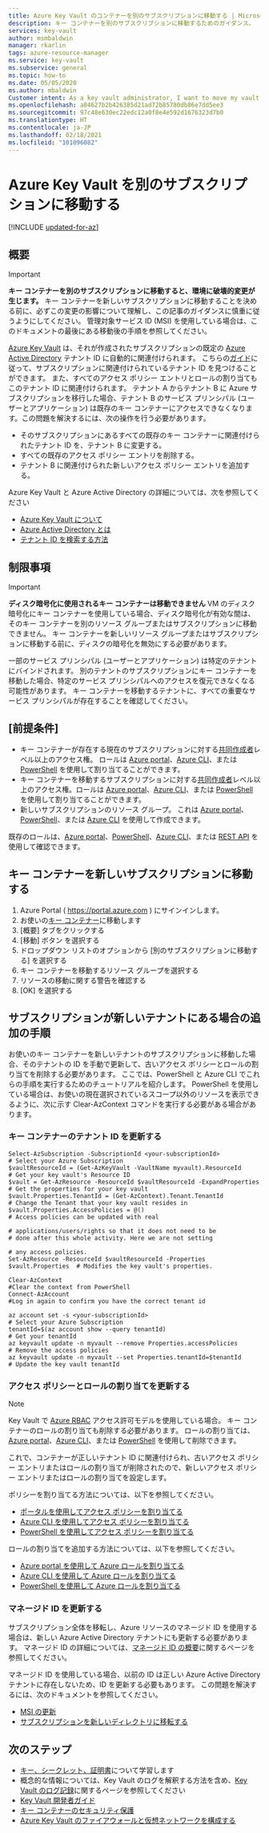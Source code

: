 ```yaml
---
title: Azure Key Vault のコンテナーを別のサブスクリプションに移動する | Microsoft Docs
description: キー コンテナーを別のサブスクリプションに移動するためのガイダンス。
services: key-vault
author: msmbaldwin
manager: rkarlin
tags: azure-resource-manager
ms.service: key-vault
ms.subservice: general
ms.topic: how-to
ms.date: 05/05/2020
ms.author: mbaldwin
Customer intent: As a key vault administrator, I want to move my vault to another subscription.
ms.openlocfilehash: a84627b2b426385d21ad72b85780db86e7dd5ee3
ms.sourcegitcommit: 97c48e630ec22edc12a0f8e4e592d1676323d7b0
ms.translationtype: HT
ms.contentlocale: ja-JP
ms.lasthandoff: 02/18/2021
ms.locfileid: "101096082"
---
```

# <a name="moving-an-azure-key-vault-to-another-subscription"></a>Azure Key Vault を別のサブスクリプションに移動する

[!INCLUDE [updated-for-az](../../../includes/updated-for-az.md)]

## <a name="overview"></a>概要

> [!IMPORTANT]
> **キー コンテナーを別のサブスクリプションに移動すると、環境に破壊的変更が生じます。**
> キー コンテナーを新しいサブスクリプションに移動することを決める前に、必ずこの変更の影響について理解し、この記事のガイダンスに慎重に従うようにしてください。
> 管理対象サービス ID (MSI) を使用している場合は、このドキュメントの最後にある移動後の手順を参照してください。 

[Azure Key Vault](overview.md) は、それが作成されたサブスクリプションの既定の [Azure Active Directory](../../active-directory/fundamentals/active-directory-whatis.md) テナント ID に自動的に関連付けられます。 こちらの[ガイド](../../active-directory/fundamentals/active-directory-how-to-find-tenant.md)に従って、サブスクリプションに関連付けられているテナント ID を見つけることができます。 また、すべてのアクセス ポリシー エントリとロールの割り当てもこのテナント ID に関連付けられます。  テナント A からテナント B に Azure サブスクリプションを移行した場合、テナント B のサービス プリンシパル (ユーザーとアプリケーション) は既存のキー コンテナーにアクセスできなくなります。この問題を解決するには、次の操作を行う必要があります。

* そのサブスクリプションにあるすべての既存のキー コンテナーに関連付けられたテナント ID を、テナント B に変更する。
* すべての既存のアクセス ポリシー エントリを削除する。
* テナント B に関連付けられた新しいアクセス ポリシー エントリを追加する。

Azure Key Vault と Azure Active Directory の詳細については、次を参照してください
- [Azure Key Vault について](overview.md)
- [Azure Active Directory とは](../../active-directory/fundamentals/active-directory-whatis.md)
- [テナント ID を検索する方法](../../active-directory/fundamentals/active-directory-how-to-find-tenant.md)

## <a name="limitations"></a>制限事項

> [!IMPORTANT]
> **ディスク暗号化に使用されるキー コンテナーは移動できません** VM のディスク暗号化にキー コンテナーを使用している場合、ディスク暗号化が有効な間は、そのキー コンテナーを別のリソース グループまたはサブスクリプションに移動できません。 キー コンテナーを新しいリソース グループまたはサブスクリプションに移動する前に、ディスクの暗号化を無効にする必要があります。 

一部のサービス プリンシパル (ユーザーとアプリケーション) は特定のテナントにバインドされます。 別のテナントのサブスクリプションにキー コンテナーを移動した場合、特定のサービス プリンシパルへのアクセスを復元できなくなる可能性があります。 キー コンテナーを移動するテナントに、すべての重要なサービス プリンシパルが存在することを確認してください。

## <a name="prerequisites"></a>[前提条件]

* キー コンテナーが存在する現在のサブスクリプションに対する[共同作成者](../../role-based-access-control/built-in-roles.md#contributor)レベル以上のアクセス権。 ロールは [Azure portal](../../role-based-access-control/role-assignments-portal.md)、[Azure CLI](../../role-based-access-control/role-assignments-cli.md)、または [PowerShell](../../role-based-access-control/role-assignments-powershell.md) を使用して割り当てることができます。
* キー コンテナーを移動するサブスクリプションに対する[共同作成者](../../role-based-access-control/built-in-roles.md#contributor)レベル以上のアクセス権。ロールは [Azure portal](../../role-based-access-control/role-assignments-portal.md)、[Azure CLI](../../role-based-access-control/role-assignments-cli.md)、または [PowerShell](../../role-based-access-control/role-assignments-powershell.md) を使用して割り当てることができます。
* 新しいサブスクリプションのリソース グループ。 これは [Azure portal](../../azure-resource-manager/management/manage-resource-groups-portal.md)、[PowerShell](../../azure-resource-manager/management/manage-resource-groups-powershell.md)、または [Azure CLI](../../azure-resource-manager/management/manage-resource-groups-cli.md) を使用して作成できます。

既存のロールは、[Azure portal](../../role-based-access-control/role-assignments-list-portal.md)、[PowerShell](../../role-based-access-control/role-assignments-list-powershell.md)、[Azure CLI](../../role-based-access-control/role-assignments-list-cli.md)、または [REST API](../../role-based-access-control/role-assignments-list-rest.md) を使用して確認できます。


## <a name="moving-a-key-vault-to-a-new-subscription"></a>キー コンテナーを新しいサブスクリプションに移動する

1. Azure Portal ( https://portal.azure.com ) にサインインします。
2. お使いの[キー コンテナー](overview.md)に移動します
3. [概要] タブをクリックする
4. [移動] ボタン を選択する
5. ドロップダウン リストのオプションから [別のサブスクリプションに移動する] を選択する
6. キー コンテナーを移動するリソース グループを選択する
7. リソースの移動に関する警告を確認する
8. [OK] を選択する

## <a name="additional-steps-when-subscription-is-in-a-new-tenant"></a>サブスクリプションが新しいテナントにある場合の追加の手順

お使いのキー コンテナーを新しいテナントのサブスクリプションに移動した場合、そのテナントの ID を手動で更新して、古いアクセス ポリシーとロールの割り当てを削除する必要があります。 ここでは、PowerShell と Azure CLI でこれらの手順を実行するためのチュートリアルを紹介します。 PowerShell を使用している場合は、お使いの現在選択されているスコープ以外のリソースを表示できるように、次に示す Clear-AzContext コマンドを実行する必要がある場合があります。 

### <a name="update-tenant-id-in-a-key-vault"></a>キー コンテナーのテナント ID を更新する

```azurepowershell
Select-AzSubscription -SubscriptionId <your-subscriptionId>                # Select your Azure Subscription
$vaultResourceId = (Get-AzKeyVault -VaultName myvault).ResourceId          # Get your key vault's Resource ID 
$vault = Get-AzResource -ResourceId $vaultResourceId -ExpandProperties     # Get the properties for your key vault
$vault.Properties.TenantId = (Get-AzContext).Tenant.TenantId               # Change the Tenant that your key vault resides in
$vault.Properties.AccessPolicies = @()                                     # Access policies can be updated with real
                                                                           # applications/users/rights so that it does not need to be                             # done after this whole activity. Here we are not setting 
                                                                           # any access policies. 
Set-AzResource -ResourceId $vaultResourceId -Properties $vault.Properties  # Modifies the key vault's properties.

Clear-AzContext                                                            #Clear the context from PowerShell
Connect-AzAccount                                                          #Log in again to confirm you have the correct tenant id
````

```azurecli
az account set -s <your-subscriptionId>                                    # Select your Azure Subscription
tenantId=$(az account show --query tenantId)                               # Get your tenantId
az keyvault update -n myvault --remove Properties.accessPolicies           # Remove the access policies
az keyvault update -n myvault --set Properties.tenantId=$tenantId          # Update the key vault tenantId
```
### <a name="update-access-policies-and-role-assignments"></a>アクセス ポリシーとロールの割り当てを更新する

> [!NOTE]
> Key Vault で [Azure RBAC](../../role-based-access-control/overview.md) アクセス許可モデルを使用している場合。 キー コンテナーのロールの割り当ても削除する必要があります。 ロールの割り当ては、[Azure portal](../../role-based-access-control/role-assignments-portal.md)、[Azure CLI](../../role-based-access-control/role-assignments-cli.md)、または [PowerShell](../../role-based-access-control/role-assignments-powershell.md) を使用して削除できます。 

これで、コンテナーが正しいテナント ID に関連付けられ、古いアクセス ポリシー エントリまたはロールの割り当てが削除されたので、新しいアクセス ポリシー エントリまたはロールの割り当てを設定します。

ポリシーを割り当てる方法については、以下を参照してください。
- [ポータルを使用してアクセス ポリシーを割り当てる](assign-access-policy-portal.md)
- [Azure CLI を使用してアクセス ポリシーを割り当てる](assign-access-policy-cli.md)
- [PowerShell を使用してアクセス ポリシーを割り当てる](assign-access-policy-powershell.md)

ロールの割り当てを追加する方法については、以下を参照してください。
- [Azure portal を使用して Azure ロールを割り当てる](../../role-based-access-control/role-assignments-portal.md)
- [Azure CLI を使用して Azure ロールを割り当てる](../../role-based-access-control/role-assignments-cli.md)
- [PowerShell を使用して Azure ロールを割り当てる](../../role-based-access-control/role-assignments-powershell.md)


### <a name="update-managed-identities"></a>マネージド ID を更新する

サブスクリプション全体を移転し、Azure リソースのマネージド ID を使用する場合は、新しい Azure Active Directory テナントにも更新する必要があります。 マネージド ID の詳細については、[マネージド ID の概要](../../active-directory/managed-identities-azure-resources/overview.md)に関するページを参照してください。

マネージド ID を使用している場合、以前の ID は正しい Azure Active Directory テナントに存在しないため、ID を更新する必要もあります。 この問題を解決するには、次のドキュメントを参照してください。 

* [MSI の更新](../../active-directory/managed-identities-azure-resources/known-issues.md#transferring-a-subscription-between-azure-ad-directories)
* [サブスクリプションを新しいディレクトリに移転する](../../role-based-access-control/transfer-subscription.md)

## <a name="next-steps"></a>次のステップ

- [キー、シークレット、証明書](about-keys-secrets-certificates.md)について学習します
- 概念的な情報については、Key Vault のログを解釈する方法を含め、[Key Vault のログ記録](logging.md)に関するページを参照してください
- [Key Vault 開発者ガイド](../general/developers-guide.md)
- [キー コンテナーのセキュリティ保護](secure-your-key-vault.md)
- [Azure Key Vault のファイアウォールと仮想ネットワークを構成する](network-security.md)